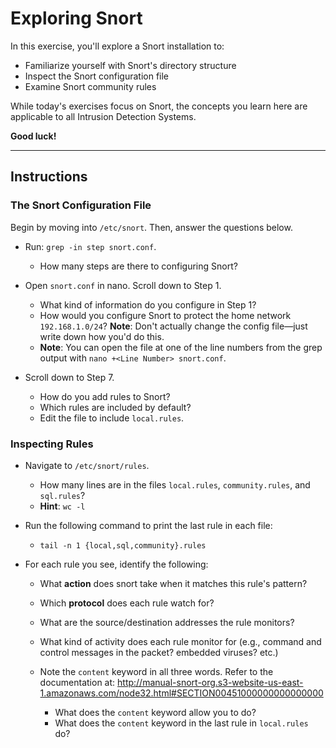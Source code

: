 # Exploring Snort
In this exercise, you'll explore a Snort installation to:
- Familiarize yourself with Snort's directory structure
- Inspect the Snort configuration file
- Examine Snort community rules

While today's exercises focus on Snort, the concepts you learn here are applicable to all Intrusion Detection Systems.

**Good luck!**

---

## Instructions
### The Snort Configuration File
Begin by moving into `/etc/snort`. Then, answer the questions below.

- Run: `grep -in step snort.conf`.
  - How many steps are there to configuring Snort?

- Open `snort.conf` in nano. Scroll down to Step 1.
  - What kind of information do you configure in Step 1?
  - How would you configure Snort to protect the home network `192.168.1.0/24`? **Note**: Don't actually change the config file—just write down how you'd do this.
  - **Note**: You can open the file at one of the line numbers from the grep output with `nano +<Line Number> snort.conf`.

- Scroll down to Step 7.
  - How do you add rules to Snort?
  - Which rules are included by default?
  - Edit the file to include `local.rules`.

### Inspecting Rules
- Navigate to `/etc/snort/rules`.
  - How many lines are in the files `local.rules`, `community.rules`, and `sql.rules`?
  - **Hint**: `wc -l`

- Run the following command to print the last rule in each file:
  - `tail -n 1 {local,sql,community}.rules`

- For each rule you see, identify the following:
  - What **action** does snort take when it matches this rule's pattern?
  - Which **protocol** does each rule watch for?
  - What are the source/destination addresses the rule monitors?
  - What kind of activity does each rule monitor for (e.g., command and control messages in the packet? embedded viruses? etc.)

  - Note the `content` keyword in all three words. Refer to the documentation at: <http://manual-snort-org.s3-website-us-east-1.amazonaws.com/node32.html#SECTION00451000000000000000>
    - What does the `content` keyword allow you to do?
    - What does the `content` keyword in the last rule in `local.rules` do?
